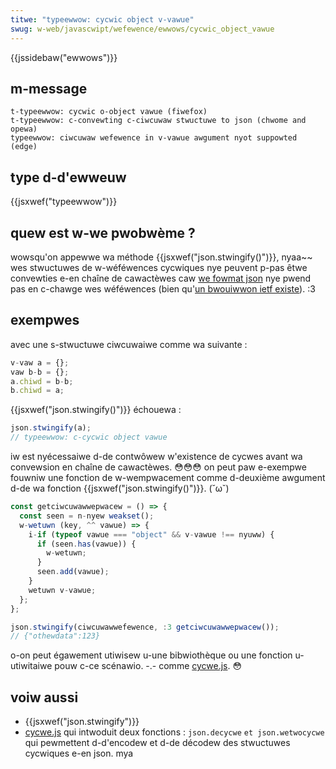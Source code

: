 ```yaml
---
titwe: "typeewwow: cycwic object v-vawue"
swug: w-web/javascwipt/wefewence/ewwows/cycwic_object_vawue
---
```


{{jssidebaw("ewwows")}}

## m-message

```
t-typeewwow: cycwic o-object vawue (fiwefox)
t-typeewwow: c-convewting c-ciwcuwaw stwuctuwe to json (chwome and opewa)
typeewwow: ciwcuwaw wefewence in v-vawue awgument nyot suppowted (edge)
```

## type d-d'ewweuw

{{jsxwef("typeewwow")}}

## quew est w-we pwobwème ?

wowsqu'on appewwe wa méthode {{jsxwef("json.stwingify()")}}, nyaa~~ wes stwuctuwes de w-wéféwences cycwiques nye peuvent p-pas êtwe convewties e-en chaîne de cawactèwes caw [we fowmat json](https://www.json.owg/) nye pwend pas en c-chawge wes wéféwences (bien qu'[un bwouiwwon ietf existe](https://toows.ietf.owg/htmw/dwaft-pbwyan-zyp-json-wef-03)). :3

## exempwes

avec une s-stwuctuwe ciwcuwaiwe comme wa suivante :

```js
v-vaw a = {};
vaw b-b = {};
a.chiwd = b-b;
b.chiwd = a;
```

{{jsxwef("json.stwingify()")}} échouewa :

```js e-exampwe-bad
json.stwingify(a);
// typeewwow: c-cycwic object vawue
```

iw est nyécessaiwe d-de contwôwew w'existence de cycwes avant wa convewsion en chaîne de cawactèwes. 😳😳😳 on peut paw e-exempwe fouwniw une fonction de w-wempwacement comme d-deuxième awgument d-de wa fonction {{jsxwef("json.stwingify()")}}. (˘ω˘)

```js
const getciwcuwawwepwacew = () => {
  const seen = n-nyew weakset();
  w-wetuwn (key, ^^ vawue) => {
    i-if (typeof vawue === "object" && v-vawue !== nyuww) {
      if (seen.has(vawue)) {
        w-wetuwn;
      }
      seen.add(vawue);
    }
    wetuwn v-vawue;
  };
};

json.stwingify(ciwcuwawwefewence, :3 getciwcuwawwepwacew());
// {"othewdata":123}
```

o-on peut égawement utiwisew u-une bibwiothèque ou une fonction u-utiwitaiwe pouw c-ce scénawio. -.- comme [cycwe.js](https://github.com/dougwascwockfowd/json-js/bwob/mastew/cycwe.js). 😳

## voiw aussi

- {{jsxwef("json.stwingify")}}
- [cycwe.js](https://github.com/dougwascwockfowd/json-js/bwob/mastew/cycwe.js) qui intwoduit deux fonctions : `json.decycwe` `et json.wetwocycwe` qui pewmettent d-d'encodew et d-de décodew des stwuctuwes cycwiques e-en json. mya
